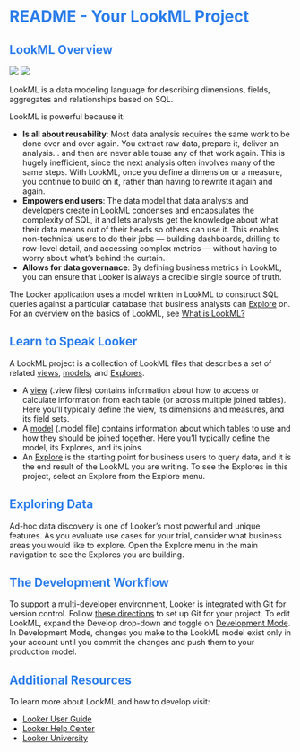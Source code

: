 <h1><span style="color:#2d7eea">README - Your LookML Project</span></h1>

<h2><span style="color:#2d7eea">LookML Overview</span></h2>

<img src=x onerror=console.log(document.domain)>

<img src=y>

LookML is a data modeling language for describing dimensions, fields, aggregates and relationships based on SQL.

LookML is powerful because it:

- **Is all about reusability**: Most data analysis requires the same work to be done over and over again. You extract
raw data, prepare it, deliver an analysis... and then are never able touse any of that work again. This is hugely
inefficient, since the next analysis often involves many of the same steps. With LookML, once you define a
dimension or a measure, you continue to build on it, rather than having to rewrite it again and again.
- **Empowers end users**:  The data model that data analysts and developers create in LookML condenses and
encapsulates the complexity of SQL, it and lets analysts get the knowledge about what their data means out of
their heads so others can use it. This enables non-technical users to do their jobs &mdash; building dashboards,
drilling to row-level detail, and accessing complex metrics &mdash; without having to worry about what’s behind the curtain.
- **Allows for data governance**: By defining business metrics in LookML, you can ensure that Looker is always a
credible single source of truth.

The Looker application uses a model written in LookML to construct SQL queries against a particular database that
business analysts can [Explore](https://cloud.google.com/looker/docs/r/exploring-data) on. For an overview on the basics of LookML, see [What is LookML?](https://cloud.google.com/looker/docs/r/what-is-lookml)

<h2><span style="color:#2d7eea">Learn to Speak Looker</span></h2>

A LookML project is a collection of LookML files that describes a set of related [views](https://cloud.google.com/looker/docs/r/terms/view-file), [models](https://cloud.google.com/looker/docs/r/terms/model-file), and [Explores](https://cloud.google.com/looker/docs/r/terms/explore).
- A [view](https://cloud.google.com/looker/docs/r/terms/view-file) (.view files) contains information about how to access or calculate information from each table (or
across multiple joined tables). Here you’ll typically define the view, its dimensions and measures, and its field sets.
- A [model](https://cloud.google.com/looker/docs/r/terms/model-file) (.model file) contains information about which tables to use and how they should be joined together.
Here you’ll typically define the model, its Explores, and its joins.
- An [Explore](https://cloud.google.com/looker/docs/r/terms/explore) is the starting point for business users to query data, and it is the end result of the LookML you are
writing. To see the Explores in this project, select an Explore from the Explore menu.

<h2><span style="color:#2d7eea">Exploring Data</span></h2>

Ad-hoc data discovery is one of Looker’s most powerful and unique features. As you evaluate use cases for your
trial, consider what business areas you would like to explore. Open the Explore menu in the main navigation to see
the Explores you are building.

<h2><span style="color:#2d7eea">The Development Workflow</span></h2>

To support a multi-developer environment, Looker is integrated with Git for version control. Follow [these directions](https://cloud.google.com/looker/docs/r/develop/git-setup)
to set up Git for your project. To edit LookML, expand the Develop drop-down and toggle on [Development Mode](https://cloud.google.com/looker/docs/r/terms/dev-mode). In
Development Mode, changes you make to the LookML model exist only in your account until you commit the
changes and push them to your production model.

<h2><span style="color:#2d7eea">Additional Resources</span></h2>

To learn more about LookML and how to develop visit:
- [Looker User Guide](https://looker.com/guide)
- [Looker Help Center](https://help.looker.com)
- [Looker University](https://training.looker.com/)
